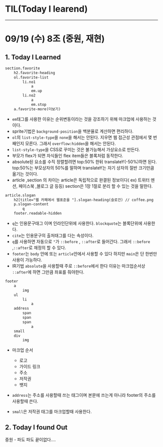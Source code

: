 # TIL(Today I learend)

---

# 09/19 (수) 8조 (중원, 재현)

## 1. Today I Learned

```html
section.favorite
    h2.favorite-heading
    ol.favorite-list
        li.no1
            a
            em.up
        li.no2
            a
            em.stop
    a.favorite-more(더보기)
```

- `em`태그를 사용한 이유는 순위변동이라는 것을 강조하기 위해 마크업에 사용하는 것이다.
- sprite기법은 `background-position`을 백분율로 계산하면 편리하다.
- `ol`의 `list-style-type`을 `none`을 해서는 안된다. 지우면 웹 접근성 관점에서 몇 번째인지 모른다. 그래서 `overflow:hidden`을 해서는 안된다.
- `list-style-type`을 CSS로 꾸미는 것은 불가능해서 가상요소로 만든다.
- 부모가 flex가 되면 자식들인 flex item들은 블록처럼 동작한다.
- absolute된 요소를 수직 정렬할려면 top:50% 한뒤 translateY(-50%)하면 된다. top:50%는 부모상자의 50%를 말하며 translateY는 자기 상자의 절반 크기만큼 옮기는 것이다.
- article ,section 의 차이는 article은 독립적으로 완결된 정보이다( ex) 트위터 멘션, 페이스북 ,블로그 글 등등) section은 1장 1절로 분리 할 수 있는 것을 말한다.

```html
article.slogan
    h2[title="웹 카페에서 웹표준을 "].slogan-heading(슬로건) // coffee.png
    p.slogan-content
        q
    footer.readable-hidden
```

- `q`는 인용문구태그 이며 인라인단위에 사용한다. `blockquote`는 블록단위에 사용한다.
- `cite`는 인용문구의 출처태그를 다는 속성이다.
- `q`를 사용하면 자동으로 `"`가 `::before` , `::after`로 들어간다. 그래서 `::before` ,`::after`로 재정의 할 수 있다.
- `footer`는 `body` 안에 또는 `article`안에서 사용할 수 있다 하지만 `main`은 단 한번만 사용이 가능하다.
- IR기법 `absolute`을 사용할때 주로 `::before`에서 한다 이유는 마크업순서상 `::after`에 하면 그만큼 좌표를 줘야한다.

```html
footer
    a
        img
    ul
        li
            a
    address
        span
        span
        span
            a
    small
    div
        img
```

- 마크업 순서
    - 로고
    - 가이드 링크
    - 주소
    - 저작권
    - 뱃지

- `address`는 주소를 사용할때 쓰는 태그이며 본문에 쓰는게 아니라 footer의 주소를 사용할때 쓴다.
- `small`은 저작권 태그를 마크업할때 사용한다.


## 2. Today I found Out

중원 - 파도 파도 끝이없다....
